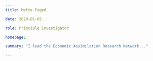 ```yaml
---
title: Mette Foged

date: 2020-01-05

role: Principle Investigator

homepage: 

summary: "I lead the Economic Assimilation Research Network..."

---
```

